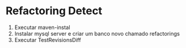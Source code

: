 Refactoring Detect
=============

1) Executar maven-instal
2) Instalar mysql server e criar um banco novo chamado refactorings
3) Executar TestRevisionsDiff
